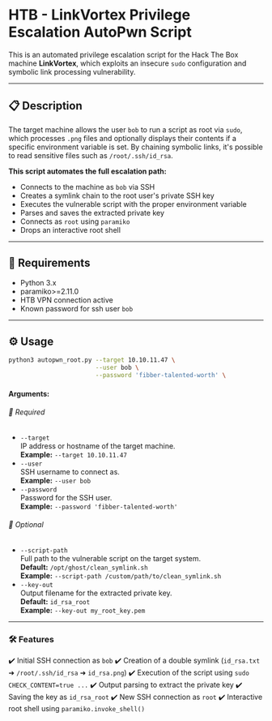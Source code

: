 #  HTB - LinkVortex  Privilege Escalation  AutoPwn Script

This is an automated privilege escalation script for the Hack The Box machine **LinkVortex**, which exploits an insecure `sudo` configuration and symbolic link processing vulnerability.

---
## 📋 Description

The target machine allows the user `bob` to run a script as root via `sudo`, which processes `.png` files and optionally displays their contents if a specific environment variable is set. By chaining symbolic links, it's possible to read sensitive files such as `/root/.ssh/id_rsa`.

**This script automates the full escalation path:**
- Connects to the machine as `bob` via SSH
- Creates a symlink chain to the root user's private SSH key
- Executes the vulnerable script with the proper environment variable
- Parses and saves the extracted private key
- Connects as `root` using `paramiko`
- Drops an interactive root shell

---
## 🧠 Requirements

- Python 3.x
- paramiko>=2.11.0
- HTB VPN connection active
- Known password for ssh user `bob` 

---
## ⚙️ Usage
```bash
python3 autopwn_root.py --target 10.10.11.47 \
                        --user bob \
                        --password 'fibber-talented-worth' \
```
#### Arguments:
###### 🔹 Required
- `--target`  
    IP address or hostname of the target machine.  
    **Example:** `--target 10.10.11.47`
- `--user`  
    SSH username to connect as.  
    **Example:** `--user bob`
- `--password`  
    Password for the SSH user.  
    **Example:** `--password 'fibber-talented-worth'`
###### 🔸 Optional
- `--script-path`  
    Full path to the vulnerable script on the target system.  
    **Default:** `/opt/ghost/clean_symlink.sh`  
    **Example:** `--script-path /custom/path/to/clean_symlink.sh`
- `--key-out`  
    Output filename for the extracted private key.  
    **Default:** `id_rsa_root`  
    **Example:** `--key-out my_root_key.pem`
---
### 🛠️ Features
✔️ Initial SSH connection as `bob`
✔️ Creation of a double symlink (`id_rsa.txt` ➜ `/root/.ssh/id_rsa` ➜ `id_rsa.png`)
✔️ Execution of the script using `sudo CHECK_CONTENT=true ...`
✔️ Output parsing to extract the private key
✔️ Saving the key as `id_rsa_root`
✔️ New SSH connection as `root`
✔️ Interactive root shell using `paramiko.invoke_shell()`
